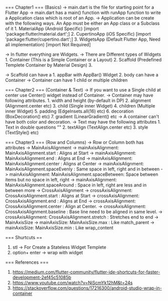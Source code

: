 === Chapter1 === (Basics)
-> main.dart is the file for starting point for a Flutter App
-> main.dart has a main() function with runApp function to write a Application class which is root of an App.
-> Application can be create with the following ways. An App must be either an App class or a Subclass of it
    1. MaterialApp (Android Specific) [import 'package:flutter/material.dart';]
    2. CupertinoApp (iOS Specific) [import 'package:flutter/cupertino.dart';]
    3. WidgetsApp (Default Flutter App, Need all implementation) [import Not Required]


-> In flutter everything are Widgets.
-> There are Different types of Widgets
    1. Container (This is a Simple Container or a Layout)
    2. Scaffold (Predefined Templete Container by Material Design)
    3.

-> Scaffold can have a
    1. appBar with AppBar() Widget
    2. body can have a Container
-> Container can have 1 child or multiple children


=== Chapter2 === (Container & Text)
-> If you want to use a Single child at center use Center() widget instead of Container.
-> Container may have following attributes.
    1. width and height (by-default in DP)
    2. alignment (Alignment.center etc)
    3. child (Single inner Widget)
    4. children (Multiple inner Widget)
    5. padding (EdgeInsets.all(16) etc)
    6. decoration (BoxDecoration() etc)
    7. gradient (LinearGradient() etc
-> A container can't have both color and decoration.
-> Text may have the following attributes
    1. Text in double questions ""
    2. textAlign (TextAlign.center etc)
    3. style (TextStyle() etc)

=== Chapter3 === (Row and Columns)
-> Row or Column both has attributes
        -> MainAxisAlignment
            -> mainAxisAlignment: MainAxisAlignment.start       : Aligns at Start
            -> mainAxisAlignment: MainAxisAlignment.end         : Aligns at End
            -> mainAxisAlignment: MainAxisAlignment.center      : Aligns at Center
            -> mainAxisAlignment: MainAxisAlignment.spaceEvenly : Same space in left, right and in between
            -> mainAxisAlignment: MainAxisAlignment.spaceBetween: Space between items but no space in left, right
            -> mainAxisAlignment: MainAxisAlignment.spaceAround : Space in left, right are less and in between more
        -> CrossAxisAlignment
            -> crossAxisAlignment: CrossAxisAlignment.start     : Aligns at Start
            -> crossAxisAlignment: CrossAxisAlignment.end       : Aligns at End
            -> crossAxisAlignment: CrossAxisAlignment.center    : Align at Center.
            -> crossAxisAlignment: CrossAxisAlignment.baseline  : Base line need to be aligned in same level.
            -> crossAxisAlignment: CrossAxisAlignment.stretch   : Stretches end to end
        -> MainAxisSize
            -> mainAxisSize: MainAxisSize.max : Like match_parent
            -> mainAxisSize: MainAxisSize.min : Like wrap_content





=== Shurtcuts ==
1. stl -> For Create a Stateless Widget Templete
2. option+ enter -> wrap with widget


=== References ===
1. https://medium.com/flutter-community/flutter-ide-shortcuts-for-faster-development-2ef45c51085b
2. https://www.youtube.com/watch?v=NjScmYk12hM&t=24s
3. https://stackoverflow.com/questions/17216300/android-studio-wrap-in-container
